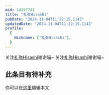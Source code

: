 ```yaml
---
mid: 14397741
title: "礼弥Hisashi"
pubDate: "2024-11-04T11:22:15.114Z"
updatedDate: "2024-11-04T11:22:15.114Z"
profile:
  {
    Nickname: ["礼弥Hisashi"],
  }
---
```


关注[礼弥Hisashi](https://space.bilibili.com/14397741)谢谢喵~ 关注[礼弥Hisashi](https://space.bilibili.com/14397741)谢谢喵~

## 此条目有待补充
你可以在[这里](https://github.com/Yuhanawa/VTuber.ICU/edit/master/src/content/v/礼弥Hisashi/index.md)编辑本文
